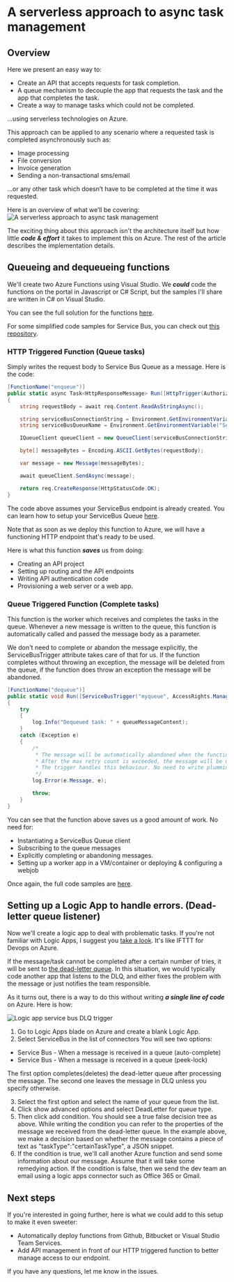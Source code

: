 # A serverless approach to async task management
## Overview
Here we present an easy way to:
* Create an API that accepts requests for task completion.
* A queue mechanism to decouple the app that requests the task and the app that completes the task.
* Create a way to manage tasks which could not be completed.

...using serverless technologies on Azure.

This approach can be applied to any scenario where a requested task is completed asynchronously such as:

* Image processing
* File conversion
* Invoice generation
* Sending a non-transactional sms/email

...or any other task which doesn’t have to be completed at the time it was requested.

Here is an overview of what we’ll be covering:
![A serverless approach to async task management](https://github.com/emrekenci/azure-serverless-async-task/raw/master/images/A%20serverless%20approach%20to%20async%20task%20management.png "A serverless approach to async task management")

The exciting thing about this approach isn't the architecture itself but how little **_code & effort_**  it takes to implement this on Azure. The rest of the article describes the implementation details.

## Queueing and dequeueing functions

We'll create two Azure Functions using Visual Studio. We **_could_** code the functions on the portal in Javascript or C# Script, but the samples I'll share are written in C# on Visual Studio.

You can see the full solution for the functions [here](
https://github.com/emrekenci/azure-functions-servicebus-sample).

For some simplified code samples for Service Bus, you can check out [this repository](https://github.com/emrekenci/azure-servicebus-sample).

### HTTP Triggered Function (Queue tasks)

Simply writes the request body to Service Bus Queue as a message. Here is the code:
```csharp
[FunctionName("enqueue")]
public static async Task<HttpResponseMessage> Run([HttpTrigger(AuthorizationLevel.Function, "post")]HttpRequestMessage req, TraceWriter log)
{
    string requestBody = await req.Content.ReadAsStringAsync();

    string serviceBusConnectionString = Environment.GetEnvironmentVariable("ServiceBusConnectionString", EnvironmentVariableTarget.Process);
    string serviceBusQueueName = Environment.GetEnvironmentVariable("ServiceBusQueueName", EnvironmentVariableTarget.Process);

    IQueueClient queueClient = new QueueClient(serviceBusConnectionString, serviceBusQueueName);

    byte[] messageBytes = Encoding.ASCII.GetBytes(requestBody);

    var message = new Message(messageBytes);

    await queueClient.SendAsync(message);

    return req.CreateResponse(HttpStatusCode.OK);
}
```
The code above assumes your ServiceBus endpoint is already created. You can learn how to setup your ServiceBus Queue [here](
https://docs.microsoft.com/en-us/azure/service-bus-messaging/service-bus-dotnet-get-started-with-queues).

Note that as soon as we deploy this function to Azure, we will have a functioning HTTP endpoint that's ready to be used.

Here is what this function **_saves_** us from doing:

* Creating an API project
* Setting up routing and the API endpoints
* Writing API authentication code
* Provisioning a web server or a web app.
 
 ### Queue Triggered Function (Complete tasks)

This function is the worker which receives and completes the tasks in the queue. Whenever a new message is written to the queue, this function is automatically called and passed the message body as a parameter.

We don't need to complete or abandon the message explicitly, the ServiceBusTrigger attribute takes care of that for us. If the function completes without throwing an exception, the message will be deleted from the queue, if the function does throw an exception the message will be abandoned.
```csharp
[FunctionName("dequeue")]
public static void Run([ServiceBusTrigger("myqueue", AccessRights.Manage, Connection = "ServiceBusConnectionString")]string queueMessageContent, TraceWriter log)
{
    try
    {
        log.Info("Dequeued task: " + queueMessageContent);
    }
    catch (Exception e)
    {
        /*
         * The message will be automatically abandoned when the function throws an exception.
         * After the max retry count is exceeded, the message will be moved to the deadqueue.
         * The trigger handles this behaviour. No need to write plumming code.
         */
        log.Error(e.Message, e);

        throw;
    }
}
```

You can see that the function above saves us a good amount of work. No need for:
* Instantiating a ServiceBus Queue client
* Subscribing to the queue messages
* Explicitly completing or abandoning messages.
* Setting up a worker app in a VM/container or deploying & configuring a webjob

Once again, the full code samples are [here](
https://github.com/emrekenci/azure-functions-servicebus-sample).

## Setting up a Logic App to handle errors. (Dead-letter queue listener)

Now we'll create a logic app to deal with problematic tasks. If you're not familiar with Logic Apps, I suggest you [take a look](https://azure.microsoft.com/en-us/services/logic-apps/). It's like IFTTT for Devops on Azure.

If the message/task cannot be completed after a certain number of tries, it will be sent to [the dead-letter queue](https://docs.microsoft.com/en-us/azure/service-bus-messaging/service-bus-dead-letter-queues). In this situation, we would typically code another app that listens to the DLQ, and either fixes the problem with the message or just notifies the team responsible.

As it turns out, there is a way to do this without writing **_a single line of code_** on Azure. Here is how:

![Logic app service bus DLQ trigger](https://github.com/emrekenci/azure-serverless-async-task/raw/master/images/Logic%20App.png "Logic app service bus DLQ trigger")

1. Go to Logic Apps blade on Azure and create a blank Logic App.
2. Select ServiceBus in the list of connectors
You will see two options:
* Service Bus - When a message is received in a queue (auto-complete)
* Service Bus - When a message is received in a queue (peek-lock)

The first option completes(deletes) the dead-letter queue after processing the message. The second one leaves the message in DLQ unless you specify otherwise.

3. Select the first option and select the name of your queue from the list.
4. Click show advanced options and select DeadLetter for queue type.
5. Then click add condition. You should see a true false decision tree as above. While writing the condition you can refer to the properties of the message we received from the dead-letter queue. In the example above, we make a decision based on whether the message contains a piece of text as "taskType":"certainTaskType", a JSON snippet.
6. If the condition is true, we'll call another Azure function and send some information about our message. Assume that it will take some remedying action. If the condition is false, then we send the dev team an email using a logic apps connector such as Office 365 or Gmail.

## Next steps

If you're interested in going further, here is what we could add to this setup to make it even sweeter:

* Automatically deploy functions from Github, Bitbucket or Visual Studio Team Services.
* Add API management in front of our HTTP triggered function to better manage access to our endpoint.

If you have any questions, let me know in the issues.
